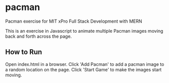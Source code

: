 # pacman
Pacman exercise for MIT xPro Full Stack Development with MERN

This is an exercise in Javascript to animate multiple Pacman images moving back and forth across the page.

## How to Run
Open index.html in a browser. Click 'Add Pacman' to add a pacman image to a random location on the page. Click 'Start Game' to make the images start moving.

